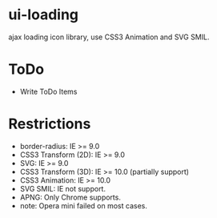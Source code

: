 ui-loading
============

ajax loading icon library, use CSS3 Animation and SVG SMIL.

ToDo
============
 * Write ToDo Items

Restrictions
============
 * border-radius: IE >= 9.0
 * CSS3 Transform (2D): IE >= 9.0
 * SVG: IE >= 9.0
 * CSS3 Transform (3D): IE >= 10.0 (partially support)
 * CSS3 Animation: IE >= 10.0
 * SVG SMIL: IE not support.
 * APNG: Only Chrome supports.
 * note: Opera mini failed on most cases.

